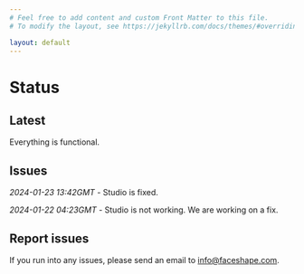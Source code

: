 ```yaml
---
# Feel free to add content and custom Front Matter to this file.
# To modify the layout, see https://jekyllrb.com/docs/themes/#overriding-theme-defaults

layout: default
---
```


# Status

## Latest

Everything is functional.

## Issues

_2024-01-23 13:42GMT_ - Studio is fixed.

_2024-01-22 04:23GMT_ - Studio is not working. We are working on a fix.

## Report issues

If you run into any issues, please send an email to info@faceshape.com.
